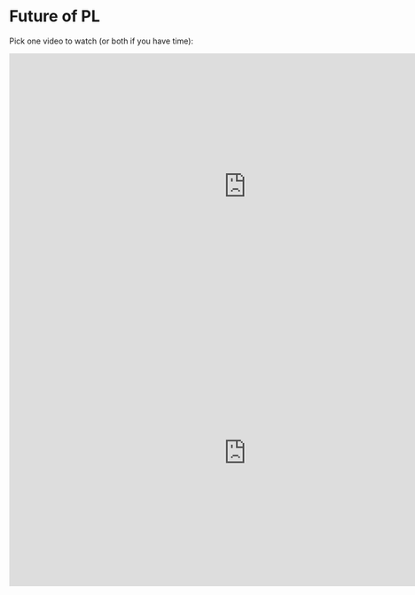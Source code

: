 # Future of PL



Pick one video to watch (or both if you have time):

<iframe width="854" height="480" src="https://www.youtube.com/embed/72y2EC5fkcE?si=d78tPoEVD85Pj9CZ" title="YouTube video player" frameborder="0" allow="accelerometer; autoplay; clipboard-write; encrypted-media; gyroscope; picture-in-picture; web-share" referrerpolicy="strict-origin-when-cross-origin" allowfullscreen></iframe>

<iframe width="854" height="480" src="https://www.youtube.com/embed/UkDSL0U9ndQ?si=cNKPH4apJfErT5p8" title="YouTube video player" frameborder="0" allow="accelerometer; autoplay; clipboard-write; encrypted-media; gyroscope; picture-in-picture; web-share" referrerpolicy="strict-origin-when-cross-origin" allowfullscreen></iframe>
